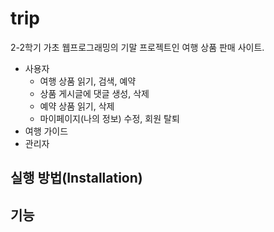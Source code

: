 # trip
2-2학기 가초 웹프로그래밍의 기말 프로젝트인 여행 상품 판매 사이트.
* 사용자
  * 여행 상품 읽기, 검색, 예약
  * 상품 게시글에 댓글 생성, 삭제
  * 예약 상품 읽기, 삭제
  * 마이페이지(나의 정보) 수정, 회원 탈퇴
* 여행 가이드
* 관리자
## 실행 방법(Installation)
## 기능
